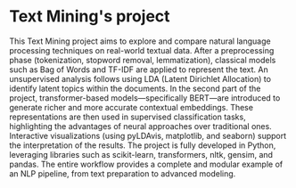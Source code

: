 # Text Mining's project

This Text Mining project aims to explore and compare natural language processing techniques on real-world textual data.
After a preprocessing phase (tokenization, stopword removal, lemmatization), classical models such as Bag of Words and TF-IDF are applied to represent the text.
An unsupervised analysis follows using LDA (Latent Dirichlet Allocation) to identify latent topics within the documents.
In the second part of the project, transformer-based models—specifically BERT—are introduced to generate richer and more accurate contextual embeddings.
These representations are then used in supervised classification tasks, highlighting the advantages of neural approaches over traditional ones.
Interactive visualizations (using pyLDAvis, matplotlib, and seaborn) support the interpretation of the results.
The project is fully developed in Python, leveraging libraries such as scikit-learn, transformers, nltk, gensim, and pandas.
The entire workflow provides a complete and modular example of an NLP pipeline, from text preparation to advanced modeling.
